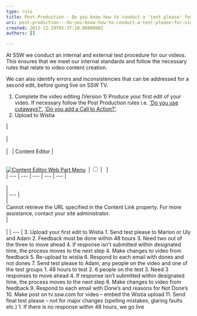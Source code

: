 ```yaml
---
type: rule
title: Post-Production - Do you know how to conduct a 'test please' for video?
uri: post-production---do-you-know-how-to-conduct-a-test-please-for-video
created: 2011-12-19T03:37:10.0000000Z
authors: []

---
```


 
At SSW we conduct an internal and external test procedure for our videos. This ensures that we meet our internal standards and follow the necessary rules that relate to video content creation.

We can also identify errors and inconsistencies that can be addressed for a second edit, before going live on SSW TV.​
 

1. Complete the video editing (Version 1)
    Produce your first edit of your video. If necessary follow the Post Production rules i.e. ['Do you use cutaways?'](/DesignandPresentation/RulesToBetterVideoRecording/Pages/Do-you-use-cutaways.aspx), ['Do you add a Call to Action?'](/DesignandPresentation/RulesToBetterVideoRecording/Pages/Adding-a-call-to-action.aspx).
2. Upload to Wistia 


| <br><br>| <br><br>|   | <nobr><span>Content Editor</span><span id="WebPartCaptionWPQ3"></span></nobr> | <menu class="ms-SrvMenuUI" id="MSOMenu_WebPartMenu"></menu><menu class="ms-SrvMenuUI" id="MSOMenu_ConnectionsWebPartWPQ3"></menu><br>[![Content Editor Web Part Menu](/_layouts/images/wpmenuarrow.png)](/DesignandPresentation/RulesToBetterVideoRecording/Pages/testing-rule.aspx# "Content Editor Web Part Menu")  | <input type="checkbox" title="Select or deselect Content Editor Web Part" class="ms-WPHeaderCbxHidden" id="SelectionCbxWebPartWPQ3"> |   |<br>| --- | --- | --- | --- | --- |<br><br> |<br>| --- |<br>| <br>Cannot retrieve the URL specified in the Content Link property. For more assistance, contact your site administrator.<br> |<br><br> |
| --- |
3. Upload your first edit to Wistia
    1. Send test please to Marlon or Uly and Adam
    2. Feedback must be done within 48 hours
    3. Need two out of the three to move ahead
    4. If response isn’t submitted within designated time, the process moves to the next step
4. Make changes to video from feedback
5. Re-upload to wistia
6. Respond to each email with dones and not dones
7. Send test please to Adam, any people on the video and one of the test groups
    1. 48 hours to test
    2. 6 people on the test
    3. Need 3 responses to move ahead
    4. If response isn’t submitted within designated time, the process moves to the next step
8. Make changes to video from feedback
9. Respond to each email with Done’s and reasons for Not Done’s
10. Make post on tv.ssw.com for video – embed the Wistia upload
11. Send final test please – not for major changes (spelling mistakes, glaring faults etc.)
    1. If there is no response within 48 hours, we go live


